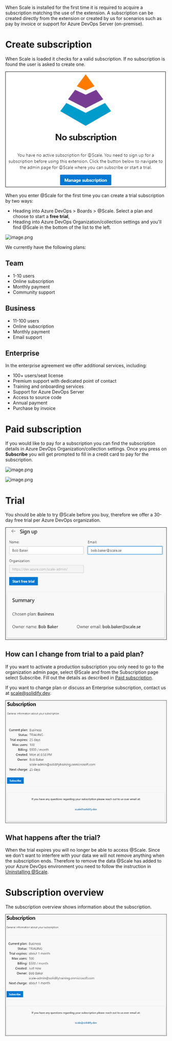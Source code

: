 When Scale is installed for the first time it is required to acquire a subscription matching the use of the extension. A subscription can be created directly from the extension or created by us for scenarios such as pay by invoice or support for Azure DevOps Server (on-premise).

# Create subscription
When Scale is loaded it checks for a valid subscription. If no subscription is found the user is asked to create one.

![image.png](/docs/.attachments/image-1b305915-0219-436d-864b-a8602fe3d716.png)

When you enter @Scale for the first time you can create a trial subscription by two ways:
* Heading into Azure DevOps > Boards > @Scale.  Select a plan and choose to start a **free trial**,
* Heading into Azure DevOps Organization/collection settings and you'll find @Scale in the bottom of the list to the left.

![image.png](https://user-images.githubusercontent.com/83336871/202509186-c08a7c10-c864-42ad-b445-364f9def6492.png)


We currently have the following plans:

## Team
* 1-10 users
* Online subscription
* Monthly payment
* Community support

## Business
* 11-100 users
* Online subscription
* Monthly payment
* Email support

## Enterprise

In the enterprise agreement we offer additional services, including:

* 100+ users/seat license
* Premium support with dedicated point of contact
* Training and onboarding services
* Support for Azure DevOps Server
* Access to source code
* Annual payment
* Purchase by invoice

# Paid subscription

If you would like to pay for a subscription you can find the subscription details in Azure DevOps Organization/collection settings. Once you press on **Subscribe** you will get prompted to fill in a credit card to pay for the subscription.

![image.png](https://user-images.githubusercontent.com/83336871/202514207-fe491871-b135-4fae-835c-ed74db9a1e05.png)

![image.png](https://user-images.githubusercontent.com/83336871/202513290-1838c187-92d4-40f6-9a3b-55610f5ca629.png)


# Trial

You should be able to try @Scale before you buy, therefore we offer a 30-day free trial per Azure DevOps organization. 

![image.png](/docs/.attachments/image-64119459-34c1-451a-a153-3ccce651a163.png)

## How can I change from trial to a paid plan?

If you want to activate a production subscription you only need to go to the organization admin page, select @Scale and from the Subscription page select Subscribe. Fill out the details as described in [Paid subscription](#paid-subscription).

If you want to change plan or discuss an Enterprise subscription, contact us at [scale@solidify.dev](mailto://scale@solidify.dev).

![image.png](/docs/.attachments/image-77856f7e-9100-472d-a3e2-1d27722cfa6e.png)

## What happens after the trial?

When the trial expires you will no longer be able to access @Scale. Since we don't want to interfere with your data we will not remove anything when the subscription ends. Therefore to remove the data @Scale has added to your Azure DevOps environment you need to follow the instruction in [Uninstalling @Scale](/docs/Administration/Uninstalling-Scale.md).

# Subscription overview

The subscription overview shows information about the subscription.

![image.png](/docs/.attachments/image-13b7675f-79a2-460a-814b-fe62dd2cecf1.png)
